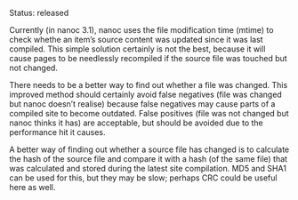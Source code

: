 Status: released

Currently (in nanoc 3.1), nanoc uses the file modification time (mtime) to check whethe
an item’s source content was updated since it was last compiled. This simple solution certainly is not the best, because it will cause pages to be needlessly recompiled if the source file was touched but not changed.

There needs to be a better way to find out whether a file was changed. This improved method should certainly avoid false negatives (file was changed but nanoc doesn’t realise) because false negatives may cause parts of a compiled site to become outdated. False positives (file was not changed but nanoc thinks it has) are acceptable, but should be avoided due to the performance hit it causes.

A better way of finding out whether a source file has changed is to calculate the hash of the source file and compare it with a hash (of the same file) that was calculated and stored during the latest site compilation. MD5 and SHA1 can be used for this, but they may be slow; perhaps CRC could be useful here as well.
